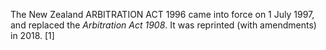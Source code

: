 The New Zealand ARBITRATION ACT 1996 came into force on 1 July 1997, and replaced the _Arbitration Act 1908_. It was reprinted (with amendments) in 2018. [1]
